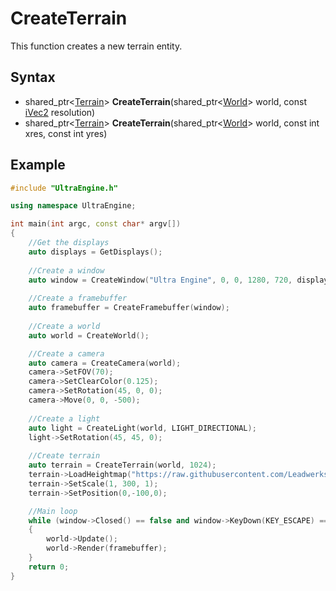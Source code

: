# CreateTerrain

This function creates a new terrain entity.

## Syntax

- shared_ptr<[Terrain](Terrain.md)\> **CreateTerrain**(shared_ptr<[World](World.md)\> world, const [iVec2](iVec2.md) resolution)
- shared_ptr<[Terrain](Terrain.md)\> **CreateTerrain**(shared_ptr<[World](World.md)\> world, const int xres, const int yres)

## Example

```c++
#include "UltraEngine.h"

using namespace UltraEngine;

int main(int argc, const char* argv[])
{
    //Get the displays
    auto displays = GetDisplays();
   
    //Create a window
    auto window = CreateWindow("Ultra Engine", 0, 0, 1280, 720, displays[0], WINDOW_CENTER | WINDOW_TITLEBAR | WINDOW_CLIENTCOORDS);
    
    //Create a framebuffer
    auto framebuffer = CreateFramebuffer(window);
    
    //Create a world
    auto world = CreateWorld();

    //Create a camera
    auto camera = CreateCamera(world);
    camera->SetFOV(70);
    camera->SetClearColor(0.125);
    camera->SetRotation(45, 0, 0);
    camera->Move(0, 0, -500);
    
    //Create a light
    auto light = CreateLight(world, LIGHT_DIRECTIONAL);
    light->SetRotation(45, 45, 0);
    
    //Create terrain
    auto terrain = CreateTerrain(world, 1024);
    terrain->LoadHeightmap("https://raw.githubusercontent.com/Leadwerks/Documentation/master/Assets/Terrain/1024.r16");
    terrain->SetScale(1, 300, 1);
    terrain->SetPosition(0,-100,0);

    //Main loop
    while (window->Closed() == false and window->KeyDown(KEY_ESCAPE) == false)
    {
        world->Update();
        world->Render(framebuffer);
    }
    return 0;
}
```
